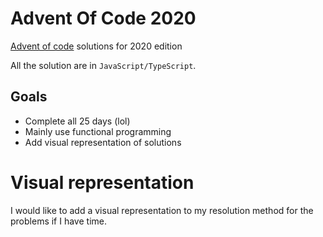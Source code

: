# Advent Of Code 2020

[Advent of code](https://adventofcode.com/2020) solutions for 2020 edition

All the solution are in `JavaScript/TypeScript`.

## Goals

* Complete all 25 days (lol)
* Mainly use functional programming
* Add visual representation of solutions

# Visual representation

I would like to add a visual representation to my resolution method for the problems if I have time.

